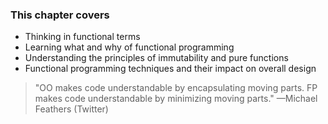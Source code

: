 ### This chapter covers
- Thinking in functional terms
- Learning what and why of functional programming
- Understanding the principles of immutability and pure functions
- Functional programming techniques and their impact on overall design

> "OO makes code understandable by encapsulating moving parts. 
> FP makes code understandable by minimizing moving parts."
> —Michael Feathers (Twitter)
